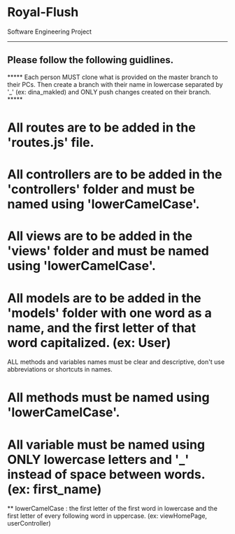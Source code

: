 # Royal-Flush
Software Engineering Project

---------------------------------------------------------------------------------------------------------
Please follow the following guidlines. 
---------------------------------------------------------------------------------------------------------
***** Each person MUST clone what is provided on the master branch to their PCs. Then create a branch with their name in lowercase separated by '_' (ex: dina_makled) and ONLY push changes created on their branch. *****

# All routes are to be added in the 'routes.js' file.
# All controllers are to be added in the 'controllers' folder and must be named using 'lowerCamelCase'.
# All views are to be added in the 'views' folder and must be named using 'lowerCamelCase'.
# All models are to be added in the 'models' folder with one word as a name, and the first letter of that word capitalized. (ex: User)

ALL methods and variables names must be clear and descriptive, don't use abbreviations or shortcuts in names. 
# All methods must be named using 'lowerCamelCase'.
# All variable must be named using ONLY lowercase letters and '_' instead of space between words. (ex: first_name)

** lowerCamelCase : the first letter of the first word in lowercase and the first letter of every following word in uppercase. (ex: viewHomePage, userController)
